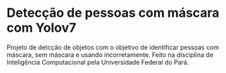 # Detecção de pessoas com máscara com Yolov7
Projeto de detcção de objetos com o objetivo de identificar pessoas com máscara, sem máscara e usando incorretamente. Feito na disciplina de Inteligência Computacional pela Universidade Federal do Pará.
